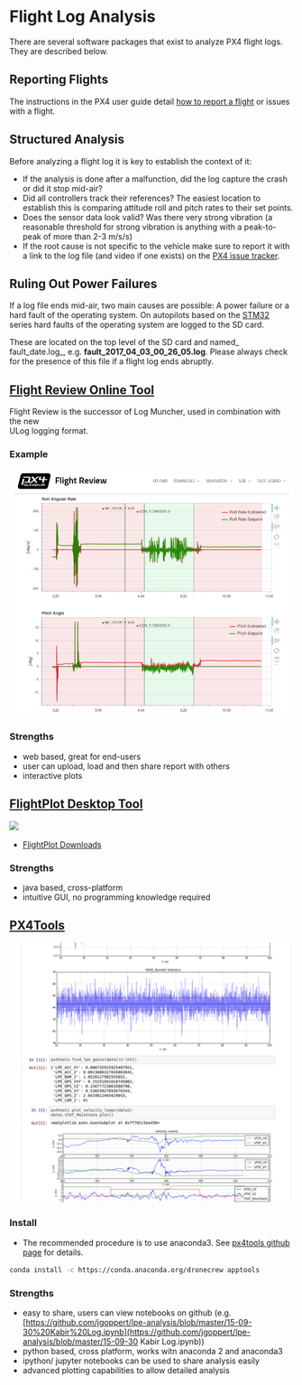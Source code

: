 # Flight Log Analysis

There are several software packages that exist to analyze PX4 flight logs. They are described below.

## Reporting Flights

The instructions in the PX4 user guide detail [how to report a flight](https://docs.px4.io/en/flight-reporting.html) or issues with a flight.

## Structured Analysis

Before analyzing a flight log it is key to establish the context of it:

* If the analysis is done after a malfunction, did the log capture the crash or did it stop mid-air?
* Did all controllers track their references? The easiest location to establish this is comparing attitude roll and pitch rates to their set points.
* Does the sensor data look valid? Was there very strong vibration \(a reasonable threshold for strong vibration is anything with a peak-to-peak of more than 2-3 m/s/s\)
* If the root cause is not specific to the vehicle make sure to report it with a link to the log file \(and video if one exists\) on the [PX4 issue tracker](https://github.com/px4/firmware/issues/new).

## Ruling Out Power Failures

If a log file ends mid-air, two main causes are possible: A power failure or a hard fault of the operating system. On autopilots based on the [STM32 ](http://www.st.com/en/microcontrollers/stm32-32-bit-arm-cortex-mcus.html?querycriteria=productId=SC1169)series hard faults of the operating system are logged to the SD card.

These are located on the top level of the SD card and named_ fault\_date.log_, e.g. **fault\_2017\_04\_03\_00\_26\_05.log**. Please always check for the presence of this file if a flight log ends abruptly.

## [Flight Review Online Tool](http://logs.px4.io)

Flight Review is the successor of Log Muncher, used in combination with the new  
ULog logging format.

### Example

![](../../assets/flight_log_analysis/flight-review-example.png)

### Strengths

* web based, great for end-users
* user can upload, load and then share report with others
* interactive plots

## [FlightPlot Desktop Tool](https://github.com/PX4/FlightPlot)

![](https://pixhawk.org/_media/dev/flightplot-0.2.16-screenshot.png)

* [FlightPlot Downloads](https://s3.amazonaws.com/flightplot/releases/latest.html)

### Strengths

* java based, cross-platform
* intuitive GUI, no programming knowledge required

## [PX4Tools](https://github.com/dronecrew/px4tools)

![](../../assets/flight_log_analysis/px4tools.png)

### Install

* The recommended procedure is to use anaconda3. See [px4tools github page](https://github.com/dronecrew/px4tools) for details.

```bash
conda install -c https://conda.anaconda.org/dronecrew apptools
```

### Strengths

* easy to share, users can view notebooks on github \(e.g. [https://github.com/jgoppert/lpe-analysis/blob/master/15-09-30%20Kabir%20Log.ipynb](https://github.com/jgoppert/lpe-analysis/blob/master/15-09-30 Kabir Log.ipynb)\)
* python based, cross platform, works witn anaconda 2 and anaconda3
* ipython/ jupyter notebooks can be used to share analysis easily
* advanced plotting capabilities to allow detailed analysis



